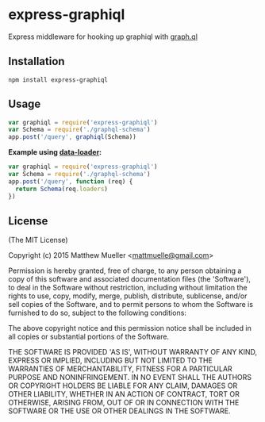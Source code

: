 
# express-graphiql

  Express middleware for hooking up graphiql with [graph.ql](https://github.com/matthewmueller/graph.ql)

## Installation

```
npm install express-graphiql
```

## Usage

```js
var graphiql = require('express-graphiql')
var Schema = require('./graphql-schema')
app.post('/query', graphiql(Schema))
```

**Example using [data-loader](https://github.com/facebook/dataloader):**

```js
var graphiql = require('express-graphiql')
var Schema = require('./graphql-schema')
app.post('/query', function (req) {
  return Schema(req.loaders)
})
```

## License

(The MIT License)

Copyright (c) 2015 Matthew Mueller &lt;mattmuelle@gmail.com&gt;

Permission is hereby granted, free of charge, to any person obtaining
a copy of this software and associated documentation files (the
'Software'), to deal in the Software without restriction, including
without limitation the rights to use, copy, modify, merge, publish,
distribute, sublicense, and/or sell copies of the Software, and to
permit persons to whom the Software is furnished to do so, subject to
the following conditions:

The above copyright notice and this permission notice shall be
included in all copies or substantial portions of the Software.

THE SOFTWARE IS PROVIDED 'AS IS', WITHOUT WARRANTY OF ANY KIND,
EXPRESS OR IMPLIED, INCLUDING BUT NOT LIMITED TO THE WARRANTIES OF
MERCHANTABILITY, FITNESS FOR A PARTICULAR PURPOSE AND NONINFRINGEMENT.
IN NO EVENT SHALL THE AUTHORS OR COPYRIGHT HOLDERS BE LIABLE FOR ANY
CLAIM, DAMAGES OR OTHER LIABILITY, WHETHER IN AN ACTION OF CONTRACT,
TORT OR OTHERWISE, ARISING FROM, OUT OF OR IN CONNECTION WITH THE
SOFTWARE OR THE USE OR OTHER DEALINGS IN THE SOFTWARE.
